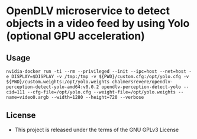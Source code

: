# OpenDLV microservice to detect objects in a video feed by using Yolo (optional GPU acceleration)

## Usage

``
nvidia-docker run -ti --rm --privileged --init --ipc=host --net=host -e DISPLAY=$DISPLAY -v /tmp:/tmp -v ${PWD}/custom.cfg:/opt/yolo.cfg -v ${PWD}/custom.weights:/opt/yolo.weights chalmersrevere/opendlv-perception-detect-yolo-amd64:v0.0.2 opendlv-perception-detect-yolo --cid=111 --cfg-file=/opt/yolo.cfg --weight-file=/opt/yolo.weights --name=video0.argb --width=1280 --height=720 --verbose
``

## License

* This project is released under the terms of the GNU GPLv3 License

